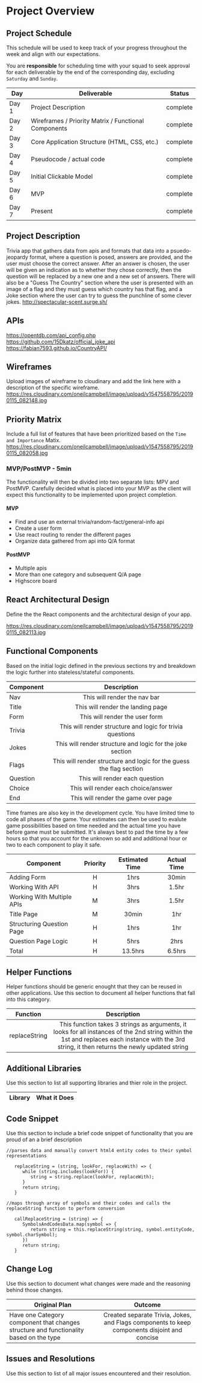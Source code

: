 # Project Overview

## Project Schedule

This schedule will be used to keep track of your progress throughout the week and align with our expectations.  

You are **responsible** for scheduling time with your squad to seek approval for each deliverable by the end of the corresponding day, excluding `Saturday` and `Sunday`.

|  Day | Deliverable | Status
|---|---| ---|
|Day 1| Project Description | complete
|Day 2| Wireframes / Priority Matrix / Functional Components | complete
|Day 3| Core Application Structure (HTML, CSS, etc.) | complete
|Day 4| Pseudocode / actual code | complete
|Day 5| Initial Clickable Model  | complete
|Day 6| MVP | complete
|Day 7| Present | complete


## Project Description
Trivia app that gathers data from apis and formats that data into a psuedo-jeopardy format, where a question is posed, answers are provided, and the user must choose the correct answer. After an answer is chosen, the user will be given an indication as to whether they chose correctly, then the question will be replaced by a new one and a new set of answers. There will also be a "Guess The Country" section where the user is presented with an image of a flag and they must guess which country has that flag, and a Joke section where the user can try to guess the punchline of some clever jokes.
http://spectacular-scent.surge.sh/

## APIs
https://opentdb.com/api_config.php
https://github.com/15Dkatz/official_joke_api
https://fabian7593.github.io/CountryAPI/

## Wireframes

Upload images of wireframe to cloudinary and add the link here with a description of the specific wireframe.
https://res.cloudinary.com/oneilcampbell/image/upload/v1547558795/20190115_082148.jpg

## Priority Matrix

Include a full list of features that have been prioritized based on the `Time and Importance` Matix.  
https://res.cloudinary.com/oneilcampbell/image/upload/v1547558795/20190115_082058.jpg

### MVP/PostMVP - 5min

The functionality will then be divided into two separate lists: MPV and PostMVP.  Carefully decided what is placed into your MVP as the client will expect this functionality to be implemented upon project completion.  

#### MVP 

- Find and use an external trivia/random-fact/general-info api 
- Create a user form 
- Use react routing to render the different pages
- Organize data gathered from api into Q/A format

#### PostMVP 

- Multiple apis
- More than one category and subsequent Q/A page
- Highscore board

## React Architectural Design

Define the the React components and the architectural design of your app.

https://res.cloudinary.com/oneilcampbell/image/upload/v1547558795/20190115_082113.jpg

## Functional Components

Based on the initial logic defined in the previous sections try and breakdown the logic further into stateless/stateful components. 

| Component | Description | 
| --- | :---: |  
| Nav | This will render the nav bar| 
| Title | This will render the landing page | 
| Form | This will render the user form | 
| Trivia | This will render structure and logic for trivia questions | 
| Jokes | This will render structure and logic for the joke section | 
| Flags | This will render structure and logic for the guess the flag section | 
| Question | This will render each question | 
| Choice | This will render each choice/answer |
| End | This will render the game over page | 


Time frames are also key in the development cycle.  You have limited time to code all phases of the game.  Your estimates can then be used to evalute game possibilities based on time needed and the actual time you have before game must be submitted. It's always best to pad the time by a few hours so that you account for the unknown so add and additional hour or two to each component to play it safe.

| Component | Priority | Estimated Time | Actual Time |
| --- | :---: |  :---: | :---: |
| Adding Form | H | 1hrs| 30min |
| Working With API | H | 3hrs| 1.5hr |
| Working With Multiple APIs | M | 3hrs| 1.5hr |
| Title Page | M | 30min | 1hr |
| Structuring Question Page | H | 1hrs| 1hr |
| Question Page Logic | H | 5hrs| 2hrs |
| Total | H | 13.5hrs| 6.5hrs | 

## Helper Functions
Helper functions should be generic enought that they can be reused in other applications. Use this section to document all helper functions that fall into this category.

| Function | Description | 
| --- | :---: |  
| replaceString | This function takes 3 strings as arguments, it looks for all instances of the 2nd string within the 1st and replaces each instance with the 3rd string, it then returns the newly updated string | 

## Additional Libraries
 Use this section to list all supporting libraries and thier role in the project. 
 
| Library | What it Does | 
| --- | :---: |  

## Code Snippet

Use this section to include a brief code snippet of functionality that you are proud of an a brief description  

```
//parses data and manually convert html4 entity codes to their symbol representations

   replaceString = (string, lookFor, replaceWith) => {
      while (string.includes(lookFor)) {
         string = string.replace(lookFor, replaceWith);
      }
      return string;
   }
   
//maps through array of symbols and their codes and calls the replaceString function to perform conversion 

   callReplaceString = (string) => {
      SymbolsAndCodesData.map(symbol => {
         return string = this.replaceString(string, symbol.entityCode, symbol.charSymbol);
      })
      return string;
   }
```

## Change Log
 Use this section to document what changes were made and the reasoning behind those changes.  

| Original Plan | Outcome | 
| --- | :---: |  
| Have one Category component that changes structure and functionality based on the type | Created separate Trivia, Jokes, and Flags components to keep components disjoint and concise | 

## Issues and Resolutions
 Use this section to list of all major issues encountered and their resolution.
